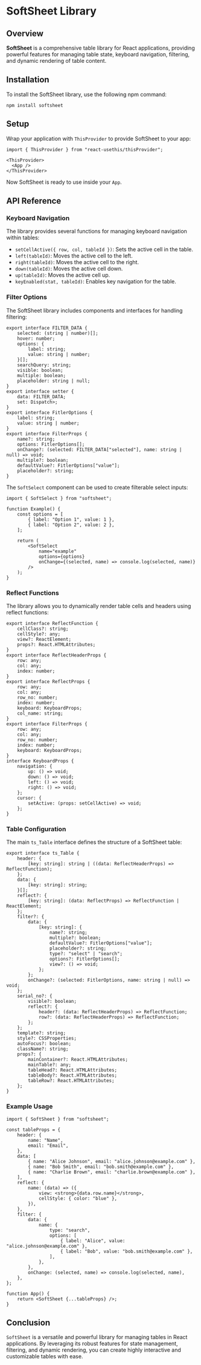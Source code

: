 # SoftSheet Library

## Overview

**SoftSheet** is a comprehensive table library for React applications, providing powerful features for managing table state, keyboard navigation, filtering, and dynamic rendering of table content.

## Installation

To install the SoftSheet library, use the following npm command:

    npm install softsheet

## Setup

Wrap your application with `ThisProvider` to provide SoftSheet to your app:

    import { ThisProvider } from "react-usethis/thisProvider";

    <ThisProvider>
      <App />
    </ThisProvider>


Now SoftSheet is ready to use inside your `App`.

## API Reference

### Keyboard Navigation

The library provides several functions for managing keyboard navigation within tables:

- `setCellActive({ row, col, tableId })`: Sets the active cell in the table.
- `left(tableId)`: Moves the active cell to the left.
- `right(tableId)`: Moves the active cell to the right.
- `down(tableId)`: Moves the active cell down.
- `up(tableId)`: Moves the active cell up.
- `keyEnabled(stat, tableId)`: Enables key navigation for the table.

### Filter Options

The SoftSheet library includes components and interfaces for handling filtering:

    export interface FILTER_DATA {
        selected: (string | number)[];
        hover: number;
        options: {
            label: string;
            value: string | number;
        }[];
        searchQuery: string;
        visible: boolean;
        multiple: boolean;
        placeholder: string | null;
    }
    export interface setter {
        data: FILTER_DATA;
        set: Dispatch>;
    }
    export interface FitlerOptions {
        label: string;
        value: string | number;
    }
    export interface FilterProps {
        name?: string;
        options: FitlerOptions[];
        onChange?: (selected: FILTER_DATA["selected"], name: string | null) => void;
        multiple?: boolean;
        defaultValue?: FitlerOptions["value"];
        placeholder?: string;
    }


The `SoftSelect` component can be used to create filterable select inputs:

    import { SoftSelect } from "softsheet";

    function Example() {
        const options = [
            { label: "Option 1", value: 1 },
            { label: "Option 2", value: 2 },
        ];

        return (
            <SoftSelect
                name="example"
                options={options}
                onChange={(selected, name) => console.log(selected, name)}
            />
        );
    }


### Reflect Functions

The library allows you to dynamically render table cells and headers using reflect functions:

    export interface ReflectFunction {
        cellClass?: string;
        cellStyle?: any;
        view?: ReactElement;
        props?: React.HTMLAttributes;
    }
    export interface ReflectHeaderProps {
        row: any;
        col: any;
        index: number;
    }
    export interface ReflectProps {
        row: any;
        col: any;
        row_no: number;
        index: number;
        keyboard: KeyboardProps;
        col_name: string;
    }
    export interface FilterProps {
        row: any;
        col: any;
        row_no: number;
        index: number;
        keyboard: KeyboardProps;
    }
    interface KeyboardProps {
        navigation: {
            up: () => void;
            down: () => void;
            left: () => void;
            right: () => void;
        };
        cursor: {
            setActive: (props: setCellActive) => void;
        };
    }


### Table Configuration

The main `ts_Table` interface defines the structure of a SoftSheet table:

    export interface ts_Table {
        header: {
            [key: string]: string | ((data: ReflectHeaderProps) => ReflectFunction);
        };
        data: {
            [key: string]: string;
        }[];
        reflect?: {
            [key: string]: (data: ReflectProps) => ReflectFunction | ReactElement;
        };
        filter?: {
            data: {
                [key: string]: {
                    name?: string;
                    multiple?: boolean;
                    defaultValue?: FitlerOptions["value"];
                    placeholder?: string;
                    type?: "select" | "search";
                    options?: FitlerOptions[];
                    view?: () => void;
                };
            };
            onChange?: (selected: FitlerOptions, name: string | null) => void;
        };
        serial_no?: {
            visible?: boolean;
            reflect?: {
                header?: (data: ReflectHeaderProps) => ReflectFunction;
                row?: (data: ReflectHeaderProps) => ReflectFunction;
            };
        };
        template?: string;
        style?: CSSProperties;
        autoFocus?: boolean;
        className?: string;
        props?: {
            mainContainer?: React.HTMLAttributes;
            mainTable?: any;
            tableHead?: React.HTMLAttributes;
            tableBody?: React.HTMLAttributes;
            tableRow?: React.HTMLAttributes;
        };
    }


### Example Usage

    import { SoftSheet } from "softsheet";

    const tableProps = {
        header: {
            name: "Name",
            email: "Email",
        },
        data: [
            { name: "Alice Johnson", email: "alice.johnson@example.com" },
            { name: "Bob Smith", email: "bob.smith@example.com" },
            { name: "Charlie Brown", email: "charlie.brown@example.com" },
        ],
        reflect: {
            name: (data) => ({
                view: <strong>{data.row.name}</strong>,
                cellStyle: { color: "blue" },
            }),
        },
        filter: {
            data: {
                name: {
                    type: "search",
                    options: [
                        { label: "Alice", value: "alice.johnson@example.com" },
                        { label: "Bob", value: "bob.smith@example.com" },
                    ],
                },
            },
            onChange: (selected, name) => console.log(selected, name),
        },
    };

    function App() {
        return <SoftSheet {...tableProps} />;
    }


## Conclusion

`SoftSheet` is a versatile and powerful library for managing tables in React applications. By leveraging its robust features for state management, filtering, and dynamic rendering, you can create highly interactive and customizable tables with ease.
